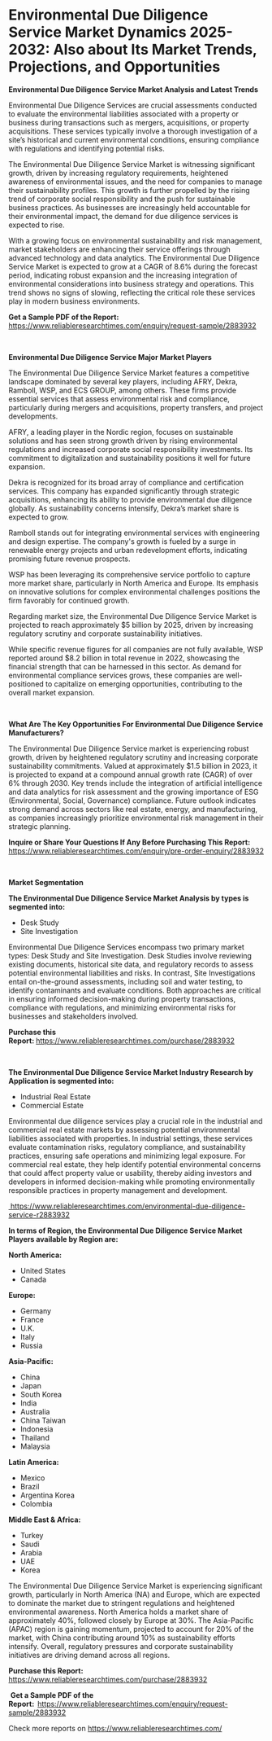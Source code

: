 <p><h1>Environmental Due Diligence Service Market Dynamics 2025-2032: Also about Its Market Trends, Projections, and Opportunities</h1></p><p><strong>Environmental Due Diligence Service Market Analysis and Latest Trends</strong></p>
<p><p>Environmental Due Diligence Services are crucial assessments conducted to evaluate the environmental liabilities associated with a property or business during transactions such as mergers, acquisitions, or property acquisitions. These services typically involve a thorough investigation of a site’s historical and current environmental conditions, ensuring compliance with regulations and identifying potential risks. </p><p>The Environmental Due Diligence Service Market is witnessing significant growth, driven by increasing regulatory requirements, heightened awareness of environmental issues, and the need for companies to manage their sustainability profiles. This growth is further propelled by the rising trend of corporate social responsibility and the push for sustainable business practices. As businesses are increasingly held accountable for their environmental impact, the demand for due diligence services is expected to rise.</p><p>With a growing focus on environmental sustainability and risk management, market stakeholders are enhancing their service offerings through advanced technology and data analytics. The Environmental Due Diligence Service Market is expected to grow at a CAGR of 8.6% during the forecast period, indicating robust expansion and the increasing integration of environmental considerations into business strategy and operations. This trend shows no signs of slowing, reflecting the critical role these services play in modern business environments.</p></p>
<p><strong>Get a Sample PDF of the Report:&nbsp;</strong> <a href="https://www.reliableresearchtimes.com/enquiry/request-sample/2883932?utm_campaign=3067&utm_medium=2&utm_source=Github&utm_content=ia&utm_term=13032025&utm_id=environmental-due-diligence-service">https://www.reliableresearchtimes.com/enquiry/request-sample/2883932</a></p>
<p>&nbsp;</p>
<p><strong>Environmental Due Diligence Service Major Market Players</strong></p>
<p><p>The Environmental Due Diligence Service Market features a competitive landscape dominated by several key players, including AFRY, Dekra, Ramboll, WSP, and ECS GROUP, among others. These firms provide essential services that assess environmental risk and compliance, particularly during mergers and acquisitions, property transfers, and project developments.</p><p>AFRY, a leading player in the Nordic region, focuses on sustainable solutions and has seen strong growth driven by rising environmental regulations and increased corporate social responsibility investments. Its commitment to digitalization and sustainability positions it well for future expansion.</p><p>Dekra is recognized for its broad array of compliance and certification services. This company has expanded significantly through strategic acquisitions, enhancing its ability to provide environmental due diligence globally. As sustainability concerns intensify, Dekra’s market share is expected to grow.</p><p>Ramboll stands out for integrating environmental services with engineering and design expertise. The company's growth is fueled by a surge in renewable energy projects and urban redevelopment efforts, indicating promising future revenue prospects.</p><p>WSP has been leveraging its comprehensive service portfolio to capture more market share, particularly in North America and Europe. Its emphasis on innovative solutions for complex environmental challenges positions the firm favorably for continued growth.</p><p>Regarding market size, the Environmental Due Diligence Service Market is projected to reach approximately $5 billion by 2025, driven by increasing regulatory scrutiny and corporate sustainability initiatives.</p><p>While specific revenue figures for all companies are not fully available, WSP reported around $8.2 billion in total revenue in 2022, showcasing the financial strength that can be harnessed in this sector. As demand for environmental compliance services grows, these companies are well-positioned to capitalize on emerging opportunities, contributing to the overall market expansion.</p></p>
<p>&nbsp;</p>
<p><strong>What Are The Key Opportunities For Environmental Due Diligence Service Manufacturers?</strong></p>
<p><p>The Environmental Due Diligence Service market is experiencing robust growth, driven by heightened regulatory scrutiny and increasing corporate sustainability commitments. Valued at approximately $1.5 billion in 2023, it is projected to expand at a compound annual growth rate (CAGR) of over 6% through 2030. Key trends include the integration of artificial intelligence and data analytics for risk assessment and the growing importance of ESG (Environmental, Social, Governance) compliance. Future outlook indicates strong demand across sectors like real estate, energy, and manufacturing, as companies increasingly prioritize environmental risk management in their strategic planning.</p></p>
<p><strong>Inquire or Share Your Questions If Any Before Purchasing This Report:</strong> <a href="https://www.reliableresearchtimes.com/enquiry/pre-order-enquiry/2883932?utm_campaign=3067&utm_medium=2&utm_source=Github&utm_content=ia&utm_term=13032025&utm_id=environmental-due-diligence-service">https://www.reliableresearchtimes.com/enquiry/pre-order-enquiry/2883932</a></p>
<p>&nbsp;</p>
<p><strong>Market Segmentation</strong></p>
<p><strong>The Environmental Due Diligence Service Market Analysis by types is segmented into:</strong></p>
<p><ul><li>Desk Study</li><li>Site Investigation</li></ul></p>
<p><p>Environmental Due Diligence Services encompass two primary market types: Desk Study and Site Investigation. Desk Studies involve reviewing existing documents, historical site data, and regulatory records to assess potential environmental liabilities and risks. In contrast, Site Investigations entail on-the-ground assessments, including soil and water testing, to identify contaminants and evaluate conditions. Both approaches are critical in ensuring informed decision-making during property transactions, compliance with regulations, and minimizing environmental risks for businesses and stakeholders involved.</p></p>
<p><strong>Purchase this Report:&nbsp;</strong><a href="https://www.reliableresearchtimes.com/purchase/2883932?utm_campaign=3067&utm_medium=2&utm_source=Github&utm_content=ia&utm_term=13032025&utm_id=environmental-due-diligence-service">https://www.reliableresearchtimes.com/purchase/2883932</a></p>
<p>&nbsp;</p>
<p><strong>The Environmental Due Diligence Service Market Industry Research by Application is segmented into:</strong></p>
<p><ul><li>Industrial Real Estate</li><li>Commercial Estate</li></ul></p>
<p><p>Environmental due diligence services play a crucial role in the industrial and commercial real estate markets by assessing potential environmental liabilities associated with properties. In industrial settings, these services evaluate contamination risks, regulatory compliance, and sustainability practices, ensuring safe operations and minimizing legal exposure. For commercial real estate, they help identify potential environmental concerns that could affect property value or usability, thereby aiding investors and developers in informed decision-making while promoting environmentally responsible practices in property management and development.</p></p>
<p><a href="https://www.reliableresearchtimes.com/environmental-due-diligence-service-r2883932?utm_campaign=3067&utm_medium=2&utm_source=Github&utm_content=ia&utm_term=13032025&utm_id=environmental-due-diligence-service">&nbsp;https://www.reliableresearchtimes.com/environmental-due-diligence-service-r2883932</a></p>
<p><strong>In terms of Region, the Environmental Due Diligence Service Market Players available by Region are:</strong></p>
<p>
    <p> <strong> North America: </strong>
        <ul>
            <li>United States</li>
            <li>Canada</li>
        </ul>
        </p> 
    <p> <strong> Europe: </strong>
        <ul>
            <li>Germany</li>
            <li>France</li>
            <li>U.K.</li>
            <li>Italy</li>
            <li>Russia</li>
        </ul>
        </p> 
    <p> <strong> Asia-Pacific: </strong>
        <ul>
            <li>China</li>
            <li>Japan</li>
            <li>South Korea</li>
            <li>India</li>
            <li>Australia</li>
            <li>China Taiwan</li>
            <li>Indonesia</li>
            <li>Thailand</li>
            <li>Malaysia</li>
        </ul>
        </p> 
    <p> <strong> Latin America: </strong>
        <ul>
            <li>Mexico</li>
            <li>Brazil</li>
            <li>Argentina Korea</li>
            <li>Colombia</li>
        </ul>
        </p> 
    <p> <strong> Middle East & Africa: </strong>
        <ul>
            <li>Turkey</li>
            <li>Saudi</li>
            <li>Arabia</li>
            <li>UAE</li>
            <li>Korea</li>
        </ul>
    </p>
    </p>
<p><p>The Environmental Due Diligence Service Market is experiencing significant growth, particularly in North America (NA) and Europe, which are expected to dominate the market due to stringent regulations and heightened environmental awareness. North America holds a market share of approximately 40%, followed closely by Europe at 30%. The Asia-Pacific (APAC) region is gaining momentum, projected to account for 20% of the market, with China contributing around 10% as sustainability efforts intensify. Overall, regulatory pressures and corporate sustainability initiatives are driving demand across all regions.</p></p>
<p><strong>Purchase this Report: </strong><a href="https://www.reliableresearchtimes.com/purchase/2883932?utm_campaign=3067&utm_medium=2&utm_source=Github&utm_content=ia&utm_term=13032025&utm_id=environmental-due-diligence-service">https://www.reliableresearchtimes.com/purchase/2883932</a></p>
<p>&nbsp;<strong>Get a Sample PDF of the Report:&nbsp;&nbsp;</strong><a href="https://www.reliableresearchtimes.com/enquiry/request-sample/2883932?utm_campaign=3067&utm_medium=2&utm_source=Github&utm_content=ia&utm_term=13032025&utm_id=environmental-due-diligence-service">https://www.reliableresearchtimes.com/enquiry/request-sample/2883932</a></p>
<p><strong></strong></p>
<p>Check more reports on <a href="https://www.reliableresearchtimes.com/?utm_campaign=3067&utm_medium=2&utm_source=Github&utm_content=ia&utm_term=13032025&utm_id=environmental-due-diligence-service">https://www.reliableresearchtimes.com/</a></p>